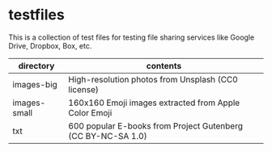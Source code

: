 # testfiles

This is a collection of test files for testing file sharing services like Google Drive, Dropbox, Box, etc.

directory | contents
--------- | --------
images-big | High-resolution photos from Unsplash (CC0 license)
images-small | 160x160 Emoji images extracted from Apple Color Emoji
txt | 600 popular E-books from Project Gutenberg (CC BY-NC-SA 1.0)
